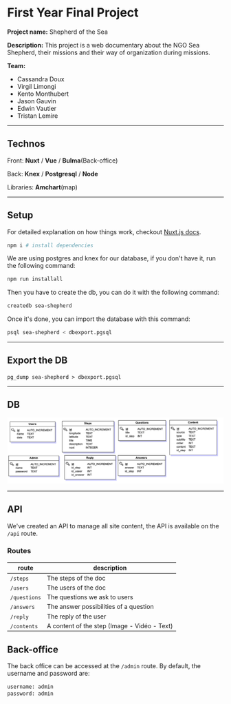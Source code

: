 # First Year Final Project

**Project name:** Shepherd of the Sea

**Description:** This project is a web documentary about the NGO Sea Shepherd, their missions and their way of organization during missions.

**Team:** 
* Cassandra Doux
* Virgil Limongi
* Kento Monthubert
* Jason Gauvin
* Edwin Vautier
* Tristan Lemire

---

## Technos

Front: **Nuxt** / **Vue** / **Bulma**(Back-office)

Back: **Knex** / **Postgresql** / **Node**

Libraries: **Amchart**(map)

---

## Setup

For detailed explanation on how things work, checkout [Nuxt.js docs](https://nuxtjs.org).

```bash
npm i # install dependencies
```

We are using postgres and knex for our database, if you don't have it, run the following command: 

```bash
npm run installall
```

Then you have to create the db, you can do it with the following command: 
```bash
createdb sea-shepherd
```

Once it's done, you can import the database with this command: 

```bash
psql sea-shepherd < dbexport.pgsql
```

---

## Export the DB

```
pg_dump sea-shepherd > dbexport.pgsql
```

---

## DB

![](./assets/bdd-scheme.png)

---
## API

We've created an API to manage all site content, the API is available on the `/api` route.

### Routes

|route       |description                                 |
|------------|--------------------------------------------|
|`/steps`    |The steps of the doc                        |
|`/users`    |The users of the doc                        |
|`/questions`|The questions we ask to users               |
|`/answers`  |The answer possibilities of a question      |
|`/reply`    |The reply of the user                       |
|`/contents` |A content of the step (Image - Vidéo - Text)|

## Back-office

The back office can be accessed at the `/admin` route.
By default, the username and password are:
```
username: admin
password: admin
```